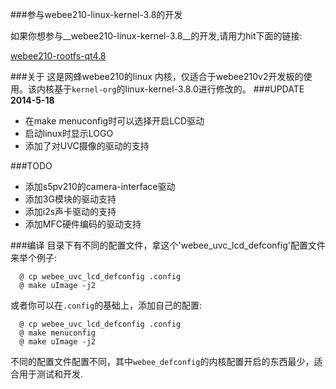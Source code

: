 ###参与webee210-linux-kernel-3.8的开发

如果你想参与__webee210-linux-kernel-3.8__的开发,请用力hit下面的链接:

[webee210-rootfs-qt4.8](https://github.com/iZobs/webee210-linux-kernel-3.8/blob/master/Develop-doc.md)

###关于
这是网蜂webee210的linux 内核，仅适合于webee210v2开发板的使用。该内核基于`kernel-org`的linux-kernel-3.8.0进行修改的。
###UPDATE
__2014-5-18__
- 在make menuconfig时可以选择开启LCD驱动
- 启动linux时显示LOGO 
- 添加了对UVC摄像的驱动的支持

###TODO
- 添加s5pv210的camera-interface驱动
- 添加3G模块的驱动支持
- 添加i2s声卡驱动的支持
- 添加MFC硬件编码的驱动支持

###编译
目录下有不同的配置文件，拿这个'webee_uvc_lcd_defconfig'配置文件来举个例子:

	  @ cp webee_uvc_lcd_defconfig .config
	  @	make uImage -j2
或者你可以在`.config`的基础上，添加自己的配置:

      @ cp webee_uvc_lcd_defconfig .config
	  @	make menuconfig
      @	make uImage -j2

不同的配置文件配置不同，其中`webee_defconfig`的内核配置开启的东西最少，适合用于测试和开发.

